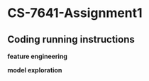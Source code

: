 # CS-7641-Assignment1

## Coding running instructions

**feature engineering**

**model exploration**
